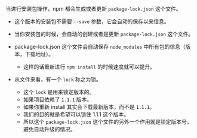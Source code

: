 当进行安装包操作，npm 都会生成或者更新 `package-lock.json` 这个文件。

+ 这个版本的安装包不需要 `--save` 参数，它会自动的保存以来信息。

+ 当你安装包的时候，会自动的创建或者是更新 `package-lock.json` 这个文件。

+ package-lock.json 这个文件会自动保存 `node_modules` 中所有包的信息（版本，下载地址）。
	- 这样的话重新进行 `npm install` 的时候速度就可以提升。

+ 从文件来看，有一个 `lock` 称之为锁。
	- 这个 `lock` 是用来锁定版本的。
	- 如果项目依赖了 `1.1.1` 版本。
	- 如果你重新 install 其实会下载最新版本，而不是 `1.1.1`。
	- 我们的目的就是希望可以锁住 1.1.1 这个版本。
	- 所以这个 `package-lock.json` 这个文件的另外一个作用就是锁定版本号，避免自动升级的情况。